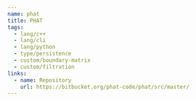 ```yaml
---
name: phat
title: PHAT
tags:
  - lang/c++
  - lang/cli
  - lang/python
  - type/persistence
  - custom/boundary-matrix
  - custom/filtration
links:
  - name: Repository
    url: https://bitbucket.org/phat-code/phat/src/master/
---
```


